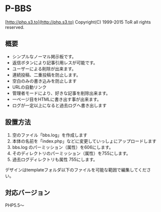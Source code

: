# P-BBS
[http://php.s3.to](http://php.s3.to)
Copyright(C) 1999-2015 ToR all rights reserved.

## 概要

* シンプルなノーマル掲示板です。
* 返信ボタンにより記事引用レスが可能です。
* ユーザーによる削除が出来ます。
* 連続投稿、二重投稿を防止します。
* 空白のみの書き込みを防止します
* URLの自動リンク
* 管理者モードにより、好きな記事を削除出来ます。
* 一ページ目をHTMLに書き出す事が出来ます。
* ログが一定以上になると過去ログへ書き出します

## 設置方法

1. 空のファイル「bbs.log」を作成します
2. 本体の名前を「index.php」などに変更していっしょにアップロードします
3. bbs.log のパーミッション（属性）を606にします。
4. そのディレクトリのパーミッション（属性）を755にします。
5. 過去ログディレクトリも属性 755にします。

デザインはtemplateフォルダ以下のファイルを可能な範囲で編集してください。

## 対応バージョン
PHP5.5〜
